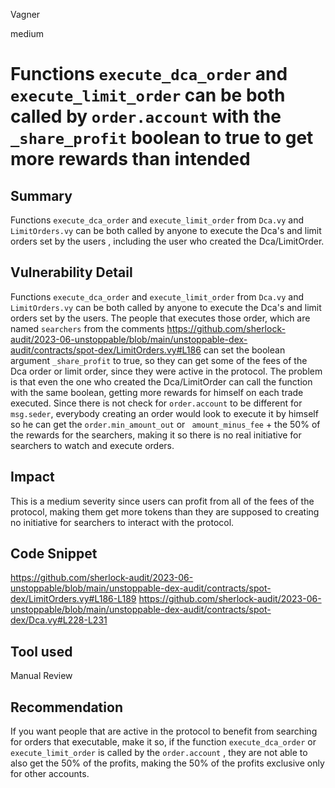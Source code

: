 Vagner

medium

# Functions `execute_dca_order` and `execute_limit_order` can be both called by `order.account` with the `_share_profit` boolean to true to get more rewards than intended

## Summary
Functions `execute_dca_order` and `execute_limit_order` from `Dca.vy` and `LimitOrders.vy` can be both called by anyone to execute the Dca's and limit orders set by the users , including the user who created the Dca/LimitOrder.
## Vulnerability Detail
Functions `execute_dca_order` and `execute_limit_order` from `Dca.vy` and `LimitOrders.vy` can be both called by anyone to execute the Dca's and limit orders set by the users. The people that executes those order, which are named `searchers` from the comments https://github.com/sherlock-audit/2023-06-unstoppable/blob/main/unstoppable-dex-audit/contracts/spot-dex/LimitOrders.vy#L186
can set the boolean argument `_share_profit` to true, so they can get some of the fees of the Dca order or limit order, since they were active in the protocol. The problem is that even the one who created the Dca/LimitOrder can call the function with the same boolean, getting more rewards for himself on each trade executed. Since there is not check for `order.account` to be different for `msg.seder`, everybody creating an order would look to execute it by himself so he can get the `order.min_amount_out` or ` amount_minus_fee` + the 50% of the rewards for the searchers, making it so there is no real initiative for searchers to watch and execute orders.
## Impact
This is a medium severity since users can profit from all of the fees of the protocol, making them get more tokens than they are supposed to creating no initiative for searchers to interact with the protocol.
## Code Snippet
https://github.com/sherlock-audit/2023-06-unstoppable/blob/main/unstoppable-dex-audit/contracts/spot-dex/LimitOrders.vy#L186-L189
https://github.com/sherlock-audit/2023-06-unstoppable/blob/main/unstoppable-dex-audit/contracts/spot-dex/Dca.vy#L228-L231
## Tool used

Manual Review

## Recommendation
If you want people that are active in the protocol to benefit from searching for orders that executable, make it so, if the function `execute_dca_order` or `execute_limit_order` is called by the `order.account` , they are not able to also get the 50% of the profits, making the 50% of the profits exclusive only  for other accounts.